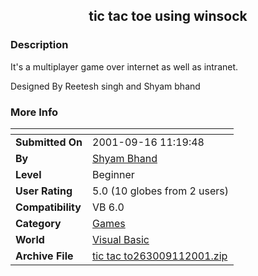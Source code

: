 ﻿<div align="center">

## tic tac toe using winsock


</div>

### Description

It's a multiplayer game over internet as well as intranet.

Designed By Reetesh singh and Shyam bhand
 
### More Info
 


<span>             |<span>
---                |---
**Submitted On**   |2001-09-16 11:19:48
**By**             |[Shyam Bhand](https://github.com/Planet-Source-Code/PSCIndex/blob/master/ByAuthor/shyam-bhand.md)
**Level**          |Beginner
**User Rating**    |5.0 (10 globes from 2 users)
**Compatibility**  |VB 6\.0
**Category**       |[Games](https://github.com/Planet-Source-Code/PSCIndex/blob/master/ByCategory/games__1-38.md)
**World**          |[Visual Basic](https://github.com/Planet-Source-Code/PSCIndex/blob/master/ByWorld/visual-basic.md)
**Archive File**   |[tic tac to263009112001\.zip](https://github.com/Planet-Source-Code/shyam-bhand-tic-tac-toe-using-winsock__1-27149/archive/master.zip)








